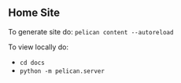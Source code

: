 ## Home Site

To generate site do: `pelican content --autoreload`

To view locally do:

* `cd docs`
* `python -m pelican.server`
